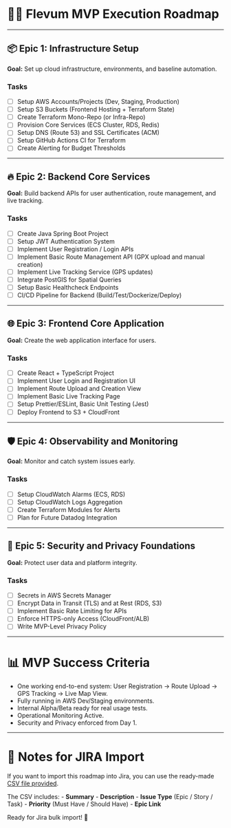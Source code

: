 # 🚶‍♂️ Flevum MVP Execution Roadmap

---

## 📦 Epic 1: Infrastructure Setup

**Goal:** Set up cloud infrastructure, environments, and baseline automation.

### Tasks
- [ ] Setup AWS Accounts/Projects (Dev, Staging, Production)
- [ ] Setup S3 Buckets (Frontend Hosting + Terraform State)
- [ ] Create Terraform Mono-Repo (or Infra-Repo)
- [ ] Provision Core Services (ECS Cluster, RDS, Redis)
- [ ] Setup DNS (Route 53) and SSL Certificates (ACM)
- [ ] Setup GitHub Actions CI for Terraform
- [ ] Create Alerting for Budget Thresholds

---

## 🔥 Epic 2: Backend Core Services

**Goal:** Build backend APIs for user authentication, route management, and live tracking.

### Tasks
- [ ] Create Java Spring Boot Project
- [ ] Setup JWT Authentication System
- [ ] Implement User Registration / Login APIs
- [ ] Implement Basic Route Management API (GPX upload and manual creation)
- [ ] Implement Live Tracking Service (GPS updates)
- [ ] Integrate PostGIS for Spatial Queries
- [ ] Setup Basic Healthcheck Endpoints
- [ ] CI/CD Pipeline for Backend (Build/Test/Dockerize/Deploy)

---

## 🌐 Epic 3: Frontend Core Application

**Goal:** Create the web application interface for users.

### Tasks
- [ ] Create React + TypeScript Project
- [ ] Implement User Login and Registration UI
- [ ] Implement Route Upload and Creation View
- [ ] Implement Basic Live Tracking Page
- [ ] Setup Prettier/ESLint, Basic Unit Testing (Jest)
- [ ] Deploy Frontend to S3 + CloudFront

---

## 🛡️ Epic 4: Observability and Monitoring

**Goal:** Monitor and catch system issues early.

### Tasks
- [ ] Setup CloudWatch Alarms (ECS, RDS)
- [ ] Setup CloudWatch Logs Aggregation
- [ ] Create Terraform Modules for Alerts
- [ ] Plan for Future Datadog Integration

---

## 🔐 Epic 5: Security and Privacy Foundations

**Goal:** Protect user data and platform integrity.

### Tasks
- [ ] Secrets in AWS Secrets Manager
- [ ] Encrypt Data in Transit (TLS) and at Rest (RDS, S3)
- [ ] Implement Basic Rate Limiting for APIs
- [ ] Enforce HTTPS-only Access (CloudFront/ALB)
- [ ] Write MVP-Level Privacy Policy

---

# 📊 MVP Success Criteria

- One working end-to-end system: User Registration → Route Upload → GPS Tracking → Live Map View.
- Fully running in AWS Dev/Staging environments.
- Internal Alpha/Beta ready for real usage tests.
- Operational Monitoring Active.
- Security and Privacy enforced from Day 1.

---

# 📕 Notes for JIRA Import

If you want to import this roadmap into Jira, you can use the ready-made [CSV file provided](FLEVUM_MVP_EXECUTION_ROADMAP_JIRA.csv).

The CSV includes:
    - **Summary**
    - **Description**
    - **Issue Type** (Epic / Story / Task)
    - **Priority** (Must Have / Should Have)
    - **Epic Link**

Ready for Jira bulk import! 🚀
